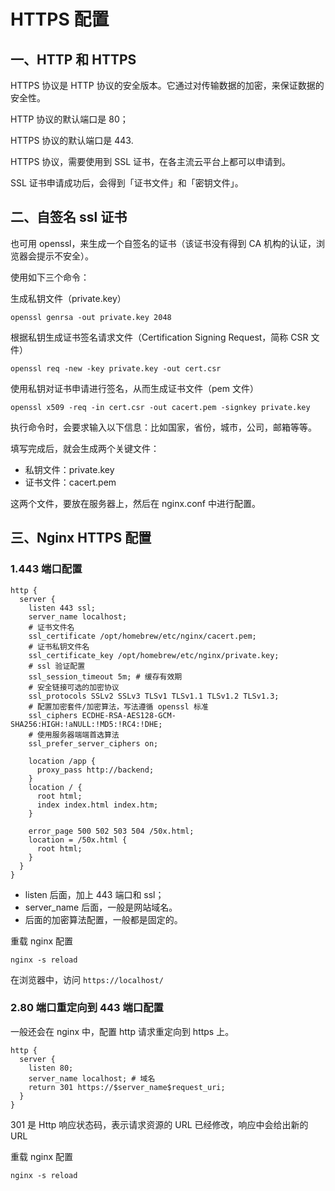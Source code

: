 # HTTPS 配置

## 一、HTTP 和 HTTPS

HTTPS 协议是 HTTP 协议的安全版本。它通过对传输数据的加密，来保证数据的安全性。

HTTP 协议的默认端口是 80；

HTTPS 协议的默认端口是 443.

HTTPS 协议，需要使用到 SSL 证书，在各主流云平台上都可以申请到。

SSL 证书申请成功后，会得到「证书文件」和「密钥文件」。

## 二、自签名 ssl 证书

也可用 openssl，来生成一个自签名的证书（该证书没有得到 CA 机构的认证，浏览器会提示不安全）。

使用如下三个命令：

生成私钥文件（private.key）

```shell
openssl genrsa -out private.key 2048
```

根据私钥生成证书签名请求文件（Certification Signing Request，简称 CSR 文件）

```shell
openssl req -new -key private.key -out cert.csr
```

使用私钥对证书申请进行签名，从而生成证书文件（pem 文件）

```shell
openssl x509 -req -in cert.csr -out cacert.pem -signkey private.key
```

执行命令时，会要求输入以下信息：比如国家，省份，城市，公司，邮箱等等。

填写完成后，就会生成两个关键文件：

- 私钥文件：private.key
- 证书文件：cacert.pem

这两个文件，要放在服务器上，然后在 nginx.conf 中进行配置。

## 三、Nginx HTTPS 配置

### 1.443 端口配置

```nginx
http {
  server {
    listen 443 ssl;
    server_name localhost;
    # 证书文件名
    ssl_certificate /opt/homebrew/etc/nginx/cacert.pem;
    # 证书私钥文件名
    ssl_certificate_key /opt/homebrew/etc/nginx/private.key;
    # ssl 验证配置
    ssl_session_timeout 5m; # 缓存有效期
    # 安全链接可选的加密协议
    ssl_protocols SSLv2 SSLv3 TLSv1 TLSv1.1 TLSv1.2 TLSv1.3;
    # 配置加密套件/加密算法，写法遵循 openssl 标准
    ssl_ciphers ECDHE-RSA-AES128-GCM-SHA256:HIGH:!aNULL:!MD5:!RC4:!DHE;
    # 使用服务器端端首选算法
    ssl_prefer_server_ciphers on;

    location /app {
      proxy_pass http://backend;
    }
    location / {
      root html;
      index index.html index.htm;
    }

    error_page 500 502 503 504 /50x.html;
    location = /50x.html {
      root html;
    }
  }
}
```

- listen 后面，加上 443 端口和 ssl；
- server_name 后面，一般是网站域名。
- 后面的加密算法配置，一般都是固定的。

重载 nginx 配置

```shell
nginx -s reload
```

在浏览器中，访问 `https://localhost/`

### 2.80 端口重定向到 443 端口配置

一般还会在 nginx 中，配置 http 请求重定向到 https 上。

```nginx
http {
  server {
    listen 80;
    server_name localhost; # 域名
    return 301 https://$server_name$request_uri;
  }
}
```

301 是 Http 响应状态码，表示请求资源的 URL 已经修改，响应中会给出新的 URL

重载 nginx 配置

```shell
nginx -s reload
```
